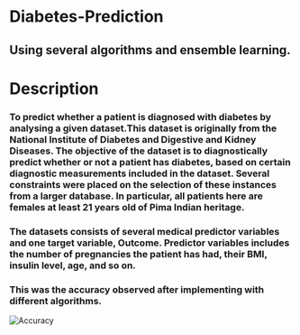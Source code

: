 # Diabetes-Prediction
## Using several algorithms and ensemble learning.

# Description
### To predict whether a patient is diagnosed with diabetes by analysing a given dataset.This dataset is originally from the National Institute of Diabetes and Digestive and Kidney Diseases. The objective of the dataset is to diagnostically predict whether or not a patient has diabetes, based on certain diagnostic measurements included in the dataset. Several constraints were placed on the selection of these instances from a larger database. In particular, all patients here are females at least 21 years old of Pima Indian heritage.

### The datasets consists of several medical predictor variables and one target variable, Outcome. Predictor variables includes the number of pregnancies the patient has had, their BMI, insulin level, age, and so on.



### This was the accuracy observed after implementing with different algorithms.


![Accuracy](https://user-images.githubusercontent.com/40026126/62755087-347a5480-ba90-11e9-8068-0517a31f7e65.png)
